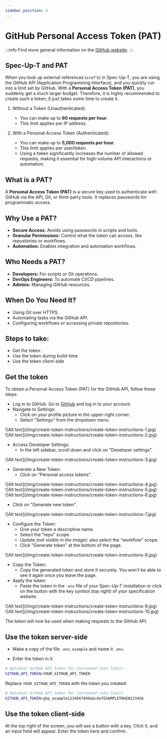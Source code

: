 ```yaml
---
sidebar_position: 4
---
```


# GitHub Personal Access Token (PAT)

:::info
Find more general information on the [GitHub website](https://docs.github.com/en/authentication/keeping-your-account-and-data-secure/managing-your-personal-access-tokens).
:::

## Spec-Up-T and PAT

When you look up external references (`xref`'s) in Spec-Up-T, you are using the GitHub API (Application Programming Interface), and you quickly run into a limit set by GitHub. With a **Personal Access Token (PAT)**, you suddenly get a much larger budget. Therefore, it is highly recommended to create such a token; it just takes some time to create it.

1. Without a Token (Unauthenticated):

    - You can make up to **60 requests per hour**.
    - This limit applies per IP address.

2. With a Personal Access Token (Authenticated):

    - You can make up to **5,000 requests per hour**.
    - This limit applies per user/token.
    - Using a token significantly increases the number of allowed requests, making it essential for high-volume API interactions or automation.

## What is a PAT?

A **Personal Access Token (PAT)** is a secure key used to authenticate with GitHub via the API, Git, or third-party tools. It replaces passwords for programmatic access.

## Why Use a PAT?

- **Secure Access:** Avoids using passwords in scripts and tools.
- **Granular Permissions:** Control what the token can access, like repositories or workflows.
- **Automation:** Enables integration and automation workflows.

## Who Needs a PAT?

- **Developers:** For scripts or Git operations.
- **DevOps Engineers:** To automate CI/CD pipelines.
- **Admins:** Managing GitHub resources.

## When Do You Need It?

- Using Git over HTTPS.
- Automating tasks via the GitHub API.
- Configuring workflows or accessing private repositories.

## Steps to take:

- Get the token
- Use the token during build-time
- Use the token client-side

## Get the token

To obtain a Personal Access Token (PAT) for the GitHub API, follow these steps:

- Log in to GitHub: Go to [GitHub](https://github.com) and log in to your account.
- Navigate to Settings:
  - Click on your profile picture in the upper-right corner.
  - Select "Settings" from the dropdown menu.


<!-- <img className="image-xlarge" src={require('/static/img/create-token-instructions/create-token-instructions-1.jpg').default} alt="instructions how to create a token" /> -->

<div className='image-large'>
![Alt text](/img/create-token-instructions/create-token-instructions-1.jpg)
</div>

<div className='image-large'>
![Alt text](/img/create-token-instructions/create-token-instructions-2.jpg)
</div>


- Access Developer Settings:
  - In the left sidebar, scroll down and click on "Developer settings".
  
<div className='image-large'>
![Alt text](/img/create-token-instructions/create-token-instructions-3.jpg)
</div>


- Generate a New Token:
  - Click on "Personal access tokens".

<div className='image-large'>
![Alt text](/img/create-token-instructions/create-token-instructions-4.jpg)
</div>

<div className='image-large'>
![Alt text](/img/create-token-instructions/create-token-instructions-5.jpg)
</div>

<div className='image-large'>
![Alt text](/img/create-token-instructions/create-token-instructions-6.jpg)
</div>

  - Click on "Generate new token".



<div className='image-large'>
![Alt text](/img/create-token-instructions/create-token-instructions-7.jpg)
</div>




- Configure the Token:
  - Give your token a descriptive name.
  - Select the “repo” scope.
  - Update (*not visible in the image*): also select the “workflow” scope.
  - Click "Generate token" at the bottom of the page.

<div className='image-large'>
![Alt text](/img/create-token-instructions/create-token-instructions-8.jpg)
</div>

- Copy the Token:
  - Copy the generated token and store it securely. You won't be able to see it again once you leave the page.
- Apply the token:
  - Paste the token in the `.env` file of your Spec-Up-T installation or click on the button with the key symbol (top right) of your specification website.

<div className='image-large'>
![Alt text](/img/create-token-instructions/create-token-instructions-9.jpg)
</div>

<div className='image-large'>
![Alt text](/img/create-token-instructions/create-token-instructions-10.jpg)
</div>

The token will now be used when making requests to the GitHub API.


## Use the token server-side

- Make a copy of the file `.env.example` and name it `.env`.

- Enter the token in it:

```sh
# Optional GitHub API token for increased rate limits
GITHUB_API_TOKEN=YOUR_GITHUB_API_TOKEN
```

Replace `YOUR_GITHUB_API_TOKEN` with the token you created:

```sh
# Optional GitHub API token for increased rate limits
GITHUB_API_TOKEN=ghp_example1234567890abcdefEXAMPLETOKEN123456
```

## Use the token client-side

At the top right of the screen, you will see a button with a key. Click it, and an input field will appear. Enter the token here and confirm.
